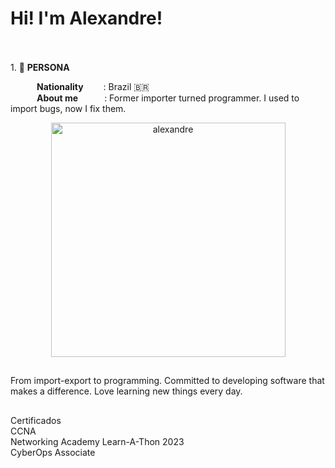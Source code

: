 <h1> Hi! I'm Alexandre! </h1>

<br><br>1.  🧑 **PERSONA**<br>

&emsp;&emsp;&emsp;**Nationality**&emsp;&emsp;&nbsp;: Brazil 🇧🇷<br>
&emsp;&emsp;&emsp;**About me**&emsp;&emsp;&emsp;: Former importer turned programmer. I used to import bugs, now I fix them. <br>


<p align="center"> <img src="https://github-readme-stats.vercel.app/api/top-langs?username=alexandre-jr-94&show_icons=true&theme=dark&locale=en&langs_count=10&layout=compact" width="375" alt="alexandre" /></p>

  
##
  <p> From import-export to programming. Committed to developing software that makes a difference. Love learning new things every day.</p>
  
##

<p>Certificados </br>
CCNA </br>
Networking Academy Learn-A-Thon 2023 </br>
CyberOps Associate 

</p>



